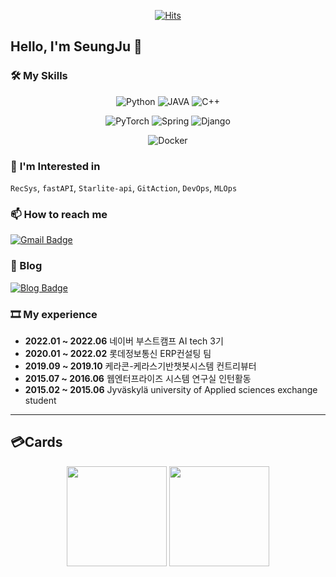 <div align=center>
	
[![Hits](https://hits.seeyoufarm.com/api/count/incr/badge.svg?url=https%3A%2F%2Fgithub.com%2Fhalucinor&count_bg=%2379C83D&title_bg=%23555555&icon=&icon_color=%23E7E7E7&title=hits&edge_flat=false)](https://hits.seeyoufarm.com)
	
</div>

## Hello, I'm SeungJu 👋
<!--
### I'm

- Programmer
- 💻 ML Engineer
- INTJ
- 
-->
### 🛠️ **My Skills**

<div align = "center">

![Python](https://img.shields.io/badge/Python-3776AB?style=for-the-badge&logo=python&logoColor=white)
![JAVA](https://img.shields.io/badge/Java-ED8B00?style=for-the-badge&logo=java&logoColor=white)
![C++](https://img.shields.io/badge/C%2B%2B-00599C?style=for-the-badge&logo=c%2B%2B&logoColor=white)

![PyTorch](https://img.shields.io/badge/PyTorch-%23EE4C2C.svg?style=for-the-badge&logo=PyTorch&logoColor=white)
![Spring](https://img.shields.io/badge/Spring-6DB33F?style=for-the-badge&logo=spring&logoColor=white)
![Django](https://img.shields.io/badge/Django-092E20?style=for-the-badge&logo=django&logoColor=white)

![Docker](https://img.shields.io/badge/docker-%230db7ed.svg?style=for-the-badge&logo=docker&logoColor=white)
</div>


### 🤔 **I'm Interested in**  
`RecSys`, `fastAPI`, `Starlite-api`, `GitAction`, `DevOps`, `MLOps`

### **📫 How to reach me**
[![Gmail Badge](https://img.shields.io/badge/Gmail-d14836?style=flat-square&logo=Gmail&logoColor=white&link=mailto:halucinor0@gmail.com)](mailto:halucinor0@gmail.com)

### **📜 Blog**
[![Blog Badge](http://img.shields.io/badge/-Tech%20blog-black?style=flat-square&logo=github&link=https://libertbaek.com/)](https://https://halucinor.github.io/)


### **🎞️ My experience**

- **2022.01 ~ 2022.06** 네이버 부스트캠프 AI tech 3기  
- **2020.01 ~ 2022.02** 롯데정보통신 ERP컨설팅 팀  
- **2019.09 ~ 2019.10** 케라콘-케라스기반챗봇시스템 컨트리뷰터
- **2015.07 ~ 2016.06** 웹엔터프라이즈 시스템 연구실 인턴활동
- **2015.02 ~ 2015.06** Jyväskylä university of Applied sciences exchange student




-----

## 💳Cards
<div align = "center">
  <img src="https://github-readme-stats.vercel.app/api?username=halucinor&show_icons=true" height=160/>
  <img src="http://mazassumnida.wtf/api/v2/generate_badge?boj=halucinor" height=160/>
<div>

<!--
**halucinor/halucinor** is a ✨ _special_ ✨ repository because its `README.md` (this file) appears on your GitHub profile.

Here are some ideas to get you started:

- 🔭 I’m currently working on ...

- 🌱 I’m currently learning ...
- 👯 I’m looking to collaborate on ...
- 🤔 I’m looking for help with ...
- 💬 Ask me about ...
- 📫 How to reach me: ...
- 😄 Pronouns: ...
- ⚡ Fun fact: ...
-->
